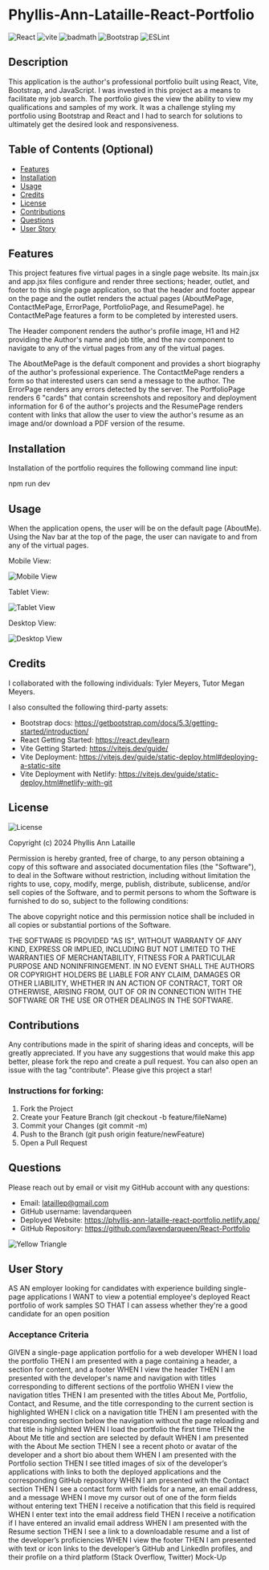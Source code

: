 # Phyllis-Ann-Lataille-React-Portfolio

![React](https://img.shields.io/badge/React-18.2.0-blue)
![vite](https://img.shields.io/badge/vite-5.1.6-violet)
![badmath](https://img.shields.io/github/languages/top/lernantino/badmath)
![Bootstrap](https://img.shields.io/badge/Bootstrap-5.3.3-violet)
![ESLint](https://img.shields.io/badge/ESLint-8.38.0-blue)

## Description

This application is the author's professional portfolio built using React, Vite, Bootstrap, and JavaScript.
I was invested in this project as a means to facilitate my job search. The portfolio gives the view the ability to view my qualifications and samples of my work. It was a challenge styling my portfolio using Bootstrap and React and I had to search for solutions to ultimately get the desired look and responsiveness.

## Table of Contents (Optional)

- [Features](#features)
- [Installation](#installation)
- [Usage](#usage)
- [Credits](#credits)
- [License](#license)
- [Contributions](#contributions)
- [Questions](#questions)
- [User Story](#user_story)

## Features

This project features five virtual pages in a single page website. Its main.jsx and app.jsx files configure and render three sections; header, outlet, and footer to this single page application, so that the header and footer appear on the page and the outlet renders the actual pages (AboutMePage, ContactMePage, ErrorPage, PortfolioPage, and ResumePage). he ContactMePage features a form to be completed by interested users.

The Header component renders the author's profile image, H1 and H2 providing the Author's name and job title, and the nav component to navigate to any of the virtual pages from any of the virtual pages.

The AboutMePage is the default component and provides a short biography of the author's professional experience. The ContactMePage renders a form so that interested users can send a message to the author. The ErrorPage renders any errors detected by the server. The PortfolioPage renders 6 "cards" that contain screenshots and repository and deployment information for 6 of the author's projects and the ResumePage renders content with links that allow the user to view the author's resume as an image and/or download a PDF version of the resume.

## Installation

Installation of the portfolio requires the following command line input:

npm run dev

## Usage

When the application opens, the user will be on the default page (AboutMe). Using the Nav bar at the top of the page, the user can navigate to and from any of the virtual pages.

Mobile View:

![Mobile View](src/assets/images/ScreenshotMobileView.png)

Tablet View:

![Tablet View](src/assets/images/ScreenshotTabletView.png)

Desktop View:

![Desktop View](src/assets/images/ScreenshotDesktopView.png)

## Credits

I collaborated with the following individuals: Tyler Meyers, Tutor Megan Meyers.

I also consulted the following third-party assets:

- Bootstrap docs: https://getbootstrap.com/docs/5.3/getting-started/introduction/
- React Getting Started: https://react.dev/learn
- Vite Getting Started: https://vitejs.dev/guide/
- Vite Deployment: https://vitejs.dev/guide/static-deploy.html#deploying-a-static-site
- Vite Deployment with Netlify: https://vitejs.dev/guide/static-deploy.html#netlify-with-git

## License

![License](https://img.shields.io/badge/License-MIT-blue.svg)

Copyright (c) 2024 Phyllis Ann Lataille

Permission is hereby granted, free of charge, to any person obtaining a copy
of this software and associated documentation files (the "Software"), to deal
in the Software without restriction, including without limitation the rights
to use, copy, modify, merge, publish, distribute, sublicense, and/or sell
copies of the Software, and to permit persons to whom the Software is
furnished to do so, subject to the following conditions:

The above copyright notice and this permission notice shall be included in all
copies or substantial portions of the Software.

THE SOFTWARE IS PROVIDED "AS IS", WITHOUT WARRANTY OF ANY KIND, EXPRESS OR IMPLIED, INCLUDING BUT NOT LIMITED TO THE WARRANTIES OF MERCHANTABILITY, FITNESS FOR A PARTICULAR PURPOSE AND NONINFRINGEMENT. IN NO EVENT SHALL THE AUTHORS OR COPYRIGHT HOLDERS BE LIABLE FOR ANY CLAIM, DAMAGES OR OTHER LIABILITY, WHETHER IN AN ACTION OF CONTRACT, TORT OR OTHERWISE, ARISING FROM, OUT OF OR IN CONNECTION WITH THE SOFTWARE OR THE USE OR OTHER DEALINGS IN THE
SOFTWARE.

## Contributions

Any contributions made in the spirit of sharing ideas and concepts, will be greatly appreciated. If you have any suggestions that would make this app better, please fork the repo and create a pull request. You can also open an issue with the tag "contribute". Please give this project a star!

### Instructions for forking:

1. Fork the Project
2. Create your Feature Branch (git checkout -b feature/fileName)
3. Commit your Changes (git commit -m)
4. Push to the Branch (git push origin feature/newFeature)
5. Open a Pull Request

## Questions

Please reach out by email or visit my GitHub account with any questions:

- Email: lataillep@gmail.com
- GitHub username: lavendarqueen
- Deployed Website: https://phyllis-ann-lataille-react-portfolio.netlify.app/
- GitHub Repository: https://github.com/lavendarqueen/React-Portfolio

![Yellow Triangle](/src/assets/images/PAL-logo.png)

## User Story

AS AN employer looking for candidates with experience building single-page applications
I WANT to view a potential employee's deployed React portfolio of work samples
SO THAT I can assess whether they're a good candidate for an open position

### Acceptance Criteria

GIVEN a single-page application portfolio for a web developer
WHEN I load the portfolio
THEN I am presented with a page containing a header, a section for content, and a footer
WHEN I view the header
THEN I am presented with the developer's name and navigation with titles corresponding to different sections of the portfolio
WHEN I view the navigation titles
THEN I am presented with the titles About Me, Portfolio, Contact, and Resume, and the title corresponding to the current section is highlighted
WHEN I click on a navigation title
THEN I am presented with the corresponding section below the navigation without the page reloading and that title is highlighted
WHEN I load the portfolio the first time
THEN the About Me title and section are selected by default
WHEN I am presented with the About Me section
THEN I see a recent photo or avatar of the developer and a short bio about them
WHEN I am presented with the Portfolio section
THEN I see titled images of six of the developer’s applications with links to both the deployed applications and the corresponding GitHub repository
WHEN I am presented with the Contact section
THEN I see a contact form with fields for a name, an email address, and a message
WHEN I move my cursor out of one of the form fields without entering text
THEN I receive a notification that this field is required
WHEN I enter text into the email address field
THEN I receive a notification if I have entered an invalid email address
WHEN I am presented with the Resume section
THEN I see a link to a downloadable resume and a list of the developer’s proficiencies
WHEN I view the footer
THEN I am presented with text or icon links to the developer’s GitHub and LinkedIn profiles, and their profile on a third platform (Stack Overflow, Twitter)
Mock-Up
